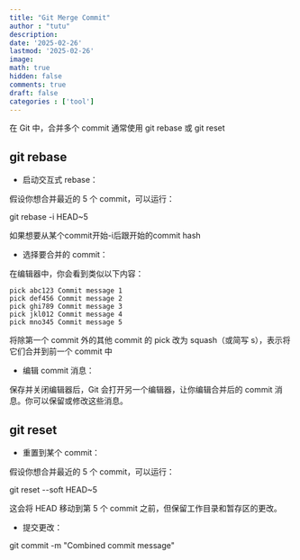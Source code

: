```yaml
---
title: "Git Merge Commit"
author : "tutu"
description:
date: '2025-02-26'
lastmod: '2025-02-26'
image:
math: true
hidden: false
comments: true
draft: false
categories : ['tool']
---
```


在 Git 中，合并多个 commit 通常使用 git rebase 或 git reset

## git rebase

- 启动交互式 rebase：

假设你想合并最近的 5 个 commit，可以运行：

git rebase -i HEAD~5

如果想要从某个commit开始-i后跟开始的commit hash

- 选择要合并的 commit：

在编辑器中，你会看到类似以下内容：

```raw
pick abc123 Commit message 1
pick def456 Commit message 2
pick ghi789 Commit message 3
pick jkl012 Commit message 4
pick mno345 Commit message 5
```

将除第一个 commit 外的其他 commit 的 pick 改为 squash（或简写 s），表示将它们合并到前一个 commit 中

- 编辑 commit 消息：

保存并关闭编辑器后，Git 会打开另一个编辑器，让你编辑合并后的 commit 消息。你可以保留或修改这些消息。

## git reset

- 重置到某个 commit：

假设你想合并最近的 5 个 commit，可以运行：

git reset --soft HEAD~5

这会将 HEAD 移动到第 5 个 commit 之前，但保留工作目录和暂存区的更改。

- 提交更改：

git commit -m "Combined commit message"